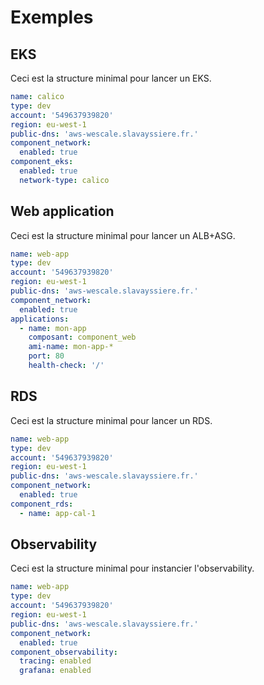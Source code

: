 # Exemples

## EKS

Ceci est la structure minimal pour lancer un EKS.

```yaml
name: calico
type: dev
account: '549637939820'
region: eu-west-1
public-dns: 'aws-wescale.slavayssiere.fr.'
component_network:
  enabled: true
component_eks:
  enabled: true
  network-type: calico
```

## Web application

Ceci est la structure minimal pour lancer un ALB+ASG.

```yaml
name: web-app
type: dev
account: '549637939820'
region: eu-west-1
public-dns: 'aws-wescale.slavayssiere.fr.'
component_network:
  enabled: true
applications:
  - name: mon-app
    composant: component_web
    ami-name: mon-app-*
    port: 80
    health-check: '/'
```

## RDS

Ceci est la structure minimal pour lancer un RDS.

```yaml
name: web-app
type: dev
account: '549637939820'
region: eu-west-1
public-dns: 'aws-wescale.slavayssiere.fr.'
component_network:
  enabled: true
component_rds:
  - name: app-cal-1
```

## Observability

Ceci est la structure minimal pour instancier l'observability.

```yaml
name: web-app
type: dev
account: '549637939820'
region: eu-west-1
public-dns: 'aws-wescale.slavayssiere.fr.'
component_network:
  enabled: true
component_observability:
  tracing: enabled
  grafana: enabled
```
